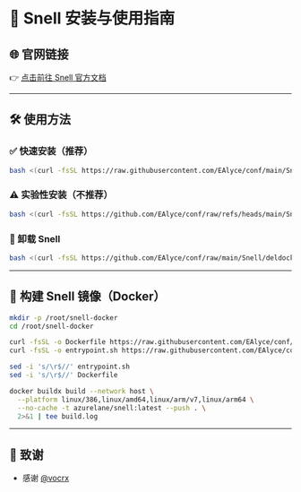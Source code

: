 # 🚀 Snell 安装与使用指南

## 🌐 官网链接

👉 [点击前往 Snell 官方文档](https://kb.nssurge.com/surge-knowledge-base/zh/release-notes/snell)

---

## 🛠 使用方法

### ✅ 快速安装（推荐）

```bash
bash <(curl -fsSL https://raw.githubusercontent.com/EAlyce/conf/main/Snell/install_snell.sh)
```

### ⚠️ 实验性安装（不推荐）

```bash
bash <(curl -fsSL https://github.com/EAlyce/conf/raw/refs/heads/main/Snell/snellv3_pm2.sh)
```

### 🧹 卸载 Snell

```bash
bash <(curl -fsSL https://github.com/EAlyce/conf/raw/main/Snell/deldocker.sh)
```

---

## 🧱 构建 Snell 镜像（Docker）

```bash
mkdir -p /root/snell-docker
cd /root/snell-docker
```

```bash
curl -fsSL -o Dockerfile https://raw.githubusercontent.com/EAlyce/conf/main/Snell/Dockerfile
curl -fsSL -o entrypoint.sh https://raw.githubusercontent.com/EAlyce/conf/main/Snell/entrypoint.sh
```

```bash
sed -i 's/\r$//' entrypoint.sh
sed -i 's/\r$//' Dockerfile
```

```bash
docker buildx build --network host \
  --platform linux/386,linux/amd64,linux/arm/v7,linux/arm64 \
  --no-cache -t azurelane/snell:latest --push . \
  2>&1 | tee build.log
```

---

## 🙏 致谢

- 感谢 [@vocrx](https://github.com/vocrx)
